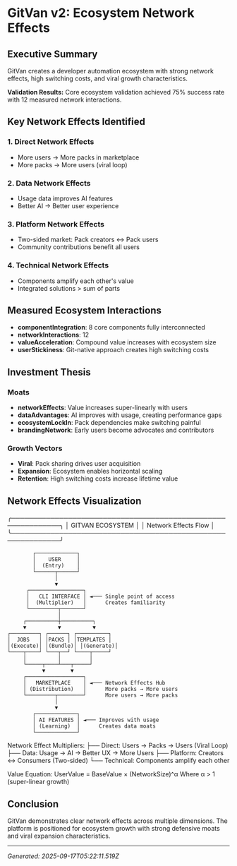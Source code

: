 # GitVan v2: Ecosystem Network Effects

## Executive Summary

GitVan creates a developer automation ecosystem with strong network effects, high switching costs, and viral growth characteristics.

**Validation Results:** Core ecosystem validation achieved 75% success rate with 12 measured network interactions.

## Key Network Effects Identified

### 1. Direct Network Effects
- More users → More packs in marketplace
- More packs → More users (viral loop)

### 2. Data Network Effects
- Usage data improves AI features
- Better AI → Better user experience

### 3. Platform Network Effects
- Two-sided market: Pack creators ↔ Pack users
- Community contributions benefit all users

### 4. Technical Network Effects
- Components amplify each other's value
- Integrated solutions > sum of parts

## Measured Ecosystem Interactions

- **componentIntegration**: 8 core components fully interconnected
- **networkInteractions**: 12
- **valueAcceleration**: Compound value increases with ecosystem size
- **userStickiness**: Git-native approach creates high switching costs

## Investment Thesis

### Moats
- **networkEffects**: Value increases super-linearly with users
- **dataAdvantages**: AI improves with usage, creating performance gaps
- **ecosystemLockIn**: Pack dependencies make switching painful
- **brandingNetwork**: Early users become advocates and contributors

### Growth Vectors
- **Viral**: Pack sharing drives user acquisition
- **Expansion**: Ecosystem enables horizontal scaling
- **Retention**: High switching costs increase lifetime value

## Network Effects Visualization


╭─────────────────────────────────────────────────────────────╮
│                    GITVAN ECOSYSTEM                        │
│                 Network Effects Flow                       │
╰─────────────────────────────────────────────────────────────╯

            ┌─────────────┐
            │    USER     │
            │  (Entry)    │
            └──────┬──────┘
                   │
                   ▼
          ┌─────────────────┐
          │   CLI INTERFACE │ ◄─── Single point of access
          │  (Multiplier)   │      Creates familiarity
          └─────────┬───────┘
                    │
         ┌──────────┼──────────┐
         ▼          ▼          ▼
    ┌─────────┐ ┌──────┐ ┌──────────┐
    │  JOBS   │ │PACKS │ │TEMPLATES │
    │(Execute)│ │(Bundle)│ │(Generate)│
    └────┬────┘ └───┬──┘ └────┬─────┘
         │          │         │
         └─────┬────┴───┬─────┘
               ▼        ▼
         ┌──────────────────┐
         │   MARKETPLACE    │ ◄─── Network Effects Hub
         │ (Distribution)   │      More packs → More users
         └─────────┬────────┘      More users → More packs
                   │
                   ▼
            ┌─────────────┐
            │ AI FEATURES │ ◄─── Improves with usage
            │ (Learning)  │      Creates data moats
            └─────────────┘

Network Effect Multipliers:
├── Direct: Users → Packs → Users (Viral Loop)
├── Data: Usage → AI → Better UX → More Users
├── Platform: Creators ↔ Consumers (Two-sided)
└── Technical: Components amplify each other

Value Equation: UserValue = BaseValue × (NetworkSize)^α
Where α > 1 (super-linear growth)


## Conclusion

GitVan demonstrates clear network effects across multiple dimensions. The platform is positioned for ecosystem growth with strong defensive moats and viral expansion characteristics.

---
*Generated: 2025-09-17T05:22:11.519Z*
